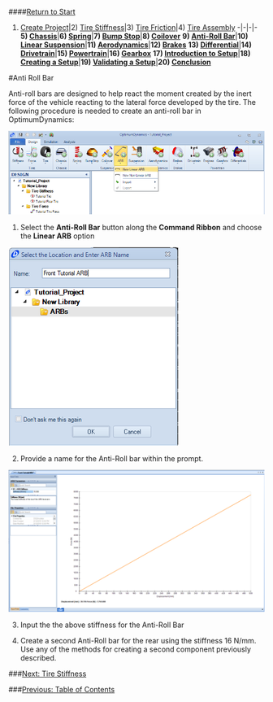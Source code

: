 ####[Return to Start](1_Tutorial_1.md)

1) [Create Project](2_Create_Project.md)|2) [Tire Stiffness](3_Tire_Stiffness.md)|3) [Tire Friction](4_Tire_Friction.md)|4) [Tire Assembly](5_TireAssy.md)
-|-|-|-
__5) [Chassis](6_Chassis.md)__|__6) [Spring](7_Spring.md)__|__7) [Bump Stop](8_BumpStop.md)__|__8) [Coilover](9_Coilover.md)__
__9) [Anti-Roll Bar](10_ARB.md)__|__10) [Linear Suspension](11_LinearSus.md)__|__11) [Aerodynamics](12_Aero.md)__|__12) [Brakes](13_Brakes.md)__
__13) [Differential](14_Diff.md)__|__14) [Drivetrain](15_DT.md)__|__15) [Powertrain](16_Powertrain.md)__|__16) [Gearbox](17_Gearbox.md)__
__17) [Introduction to Setup](18_Setupintro.md)__|__18) [Creating a Setup](19_Setup.md)__|__19) [Validating a Setup](20_ValidateSetup.md)__|__20) [Conclusion](21_Conclusion.md)__

#Anti Roll Bar

Anti-roll bars are designed to help react the moment created by the inert force of the vehicle reacting to the lateral force developed by the tire.  The following procedure is needed to create an anti-roll bar in OptimumDynamics:

![ARB Add](../img/new_ARB.png)

1) Select the __Anti-Roll Bar__ button along the __Command Ribbon__ and choose the __Linear ARB__ option

![ARB Name](../img/ARB_name.png)

2) Provide a name for the Anti-Roll bar within the prompt.

![Input Param](../img/ARB_input.png)

3) Input the the above stiffness for the Anti-Roll Bar

4) Create a second Anti-Roll bar for the rear using the stiffness 16 N/mm.  Use any of the methods for creating a second component previously described.

###[Next: Tire Stiffness](3_Tire_Stiffness.md)

###[Previous: Table of Contents](1_Tutorial_1.md)